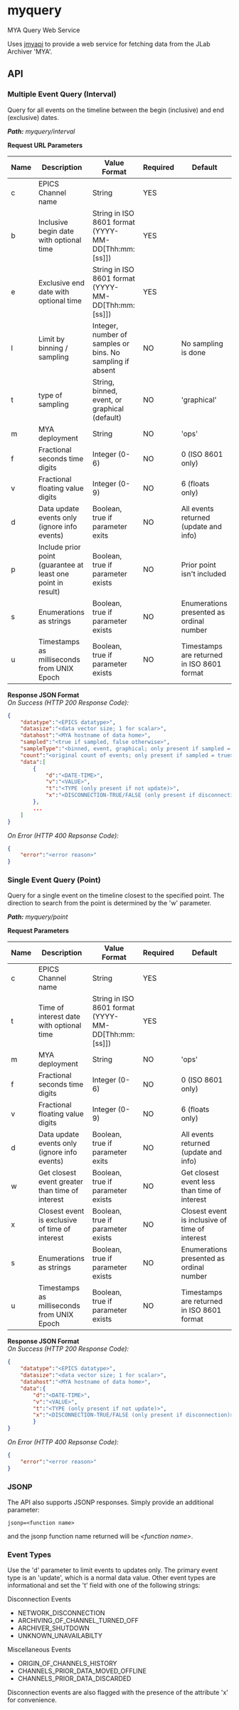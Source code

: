 # myquery
MYA Query Web Service

Uses [jmyapi](https://github.com/JeffersonLab/jmyapi) to provide a web service for fetching data from the JLab Archiver 'MYA'.

## API    

### Multiple Event Query (Interval)   
Query for all events on the timeline between the begin (inclusive) and end (exclusive) dates.

_**Path:** myquery/interval_   

**Request URL Parameters**     

| Name  | Description                                                  | Value Format                                               | Required | Default                                    |   
|-------|--------------------------------------------------------------|------------------------------------------------------------|----------|--------------------------------------------|   
| c     | EPICS Channel name                                           | String                                                     | YES      |                                            |  
| b     | Inclusive begin date with optional time                      | String in ISO 8601 format (YYYY-MM-DD[Thh:mm:[ss]])        | YES      |                                            |  
| e     | Exclusive end date with optional time                        | String in ISO 8601 format (YYYY-MM-DD[Thh:mm:[ss]])        | YES      |                                            |
| l     | Limit by binning / sampling                                  | Integer, number of samples or bins.  No sampling if absent | NO       | No sampling is done                        | 
| t     | type of sampling                                             | String,  binned, event, or graphical (default)             | NO       | 'graphical'                                |      
| m     | MYA deployment                                               | String                                                     | NO       | 'ops'                                      |      
| f     | Fractional seconds time digits                               | Integer (0-6)                                              | NO       | 0 (ISO 8601 only)                          |    
| v     | Fractional floating value digits                             | Integer (0-9)                                              | NO       | 6 (floats only)                            |
| d     | Data update events only (ignore info events)                 | Boolean, true if parameter exits                           | NO       | All events returned (update and info)      |
| p     | Include prior point (guarantee at least one point in result) | Boolean, true if parameter exists                          | NO       | Prior point isn't included                 |   
| s     | Enumerations as strings                                      | Boolean, true if parameter exists                          | NO       | Enumerations presented as ordinal number   |   
| u     | Timestamps as milliseconds from UNIX Epoch                   | Boolean, true if parameter exists                          | NO       | Timestamps are returned in ISO 8601 format |   

**Response JSON Format**    
*On Success (HTTP 200 Response Code):*   
````json
{   
    "datatype":"<EPICS datatype>",     
    "datasize":"<data vector size; 1 for scalar>",    
    "datahost":"<MYA hostname of data home>",      
    "sampled":"<true if sampled, false otherwise>", 
    "sampleType":"<binned, event, graphical; only present if sampled = true>",
    "count":"<original count of events; only present if sampled = true>",
    "data":[   
        {   
            "d":"<DATE-TIME>",   
            "v":"<VALUE>",  
            "t":"<TYPE (only present if not update)>",  
            "x":"<DISCONNECTION-TRUE/FALSE (only present if disconnection)>"    
        },   
        ...   
    ]    
}     
````

*On Error (HTTP 400 Repsonse Code):*    
````json
{   
    "error":"<error reason>"   
}      
````

### Single Event Query (Point)
Query for a single event on the timeline closest to the specified point.  The direction to search from the point is determined by the 'w' parameter.

_**Path:** myquery/point_    

**Request Parameters**     

| Name  | Description                                                  | Value Format                                        | Required | Default                                        |   
|-------|--------------------------------------------------------------|-----------------------------------------------------|----------|------------------------------------------------|   
| c     | EPICS Channel name                                           | String                                              | YES      |                                                |
| t     | Time of interest date with optional time                     | String in ISO 8601 format (YYYY-MM-DD[Thh:mm:[ss]]) | YES      |                                                |
| m     | MYA deployment                                               | String                                              | NO       | 'ops'                                          |      
| f     | Fractional seconds time digits                               | Integer (0-6)                                       | NO       | 0 (ISO 8601 only)                              |
| v     | Fractional floating value digits                             | Integer (0-9)                                       | NO       | 6 (floats only)                                |  
| d     | Data update events only (ignore info events)                 | Boolean, true if parameter exits                    | NO       | All events returned (update and info)          |
| w     | Get closest event greater than time of interest              | Boolean, true if parameter exists                   | NO       | Get closest event less than time of interest   |
| x     | Closest event is exclusive of time of interest               | Boolean, true if parameter exists                   | NO       | Closest event is inclusive of time of interest |
| s     | Enumerations as strings                                      | Boolean, true if parameter exists                   | NO       | Enumerations presented as ordinal number       |
| u     | Timestamps as milliseconds from UNIX Epoch                   | Boolean, true if parameter exists                   | NO       | Timestamps are returned in ISO 8601 format     | 

**Response JSON Format**   
*On Success (HTTP 200 Response Code):*   
````json
{   
    "datatype":"<EPICS datatype>",     
    "datasize":"<data vector size; 1 for scalar>",    
    "datahost":"<MYA hostname of data home>",  
    "data":{   
        "d":"<DATE-TIME>",   
        "v":"<VALUE>",  
        "t":"<TYPE (only present if not update)>",  
        "x":"<DISCONNECTION-TRUE/FALSE (only present if disconnection)>"            
        }   
}    
````

*On Error (HTTP 400 Repsonse Code):*    
````json
{   
    "error":"<error reason>"   
}       
````

### JSONP
The API also supports JSONP responses.  Simply provide an additional parameter:

````
jsonp=<function name>
````
and the jsonp function name returned will be _&lt;function name&gt;_.

### Event Types
Use the 'd' parameter to limit events to updates only.  The primary event type is an 'update', which is a normal data value.  Other event types are informational and set the 't' field with one of the following strings:

Disconnection Events
   - NETWORK_DISCONNECTION
   - ARCHIVING_OF_CHANNEL_TURNED_OFF
   - ARCHIVER_SHUTDOWN
   - UNKNOWN_UNAVAILABILTY
   
Miscellaneous Events
   - ORIGIN_OF_CHANNELS_HISTORY
   - CHANNELS_PRIOR_DATA_MOVED_OFFLINE
   - CHANNELS_PRIOR_DATA_DISCARDED

Disconnection events are also flagged with the presence of the attribute 'x' for convenience. 
